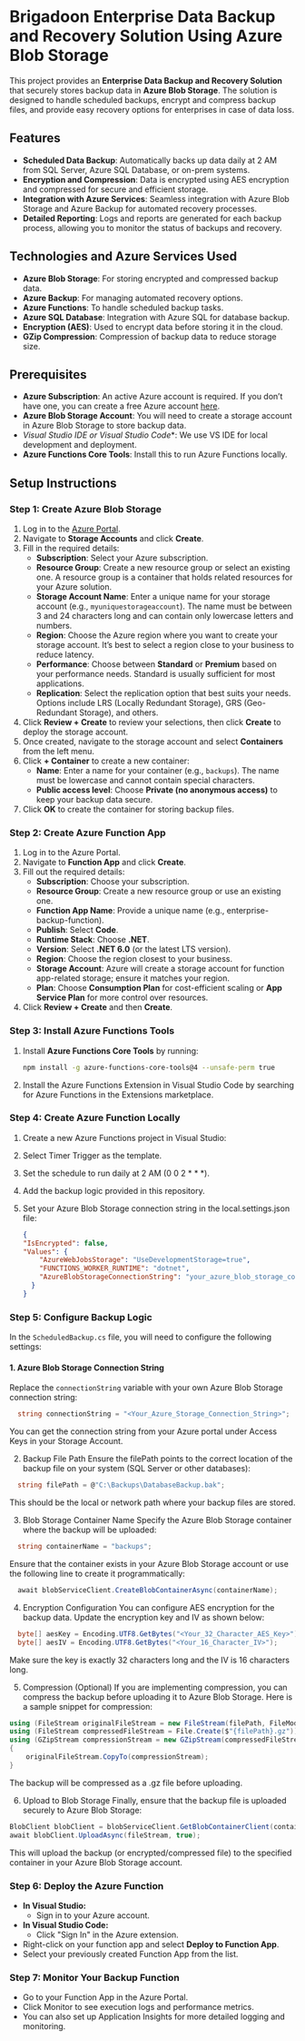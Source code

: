 # Brigadoon Enterprise Data Backup and Recovery Solution Using Azure Blob Storage

This project provides an **Enterprise Data Backup and Recovery Solution** that securely stores backup data in **Azure Blob Storage**. The solution is designed to handle scheduled backups, encrypt and compress backup files, and provide easy recovery options for enterprises in case of data loss. 

## Features

- **Scheduled Data Backup**: Automatically backs up data daily at 2 AM from SQL Server, Azure SQL Database, or on-prem systems.
- **Encryption and Compression**: Data is encrypted using AES encryption and compressed for secure and efficient storage.
- **Integration with Azure Services**: Seamless integration with Azure Blob Storage and Azure Backup for automated recovery processes.
- **Detailed Reporting**: Logs and reports are generated for each backup process, allowing you to monitor the status of backups and recovery.
  
## Technologies and Azure Services Used

- **Azure Blob Storage**: For storing encrypted and compressed backup data.
- **Azure Backup**: For managing automated recovery options.
- **Azure Functions**: To handle scheduled backup tasks.
- **Azure SQL Database**: Integration with Azure SQL for database backup.
- **Encryption (AES)**: Used to encrypt data before storing it in the cloud.
- **GZip Compression**: Compression of backup data to reduce storage size.

## Prerequisites

- **Azure Subscription**: An active Azure account is required. If you don’t have one, you can create a free Azure account [here](https://azure.microsoft.com/en-us/free/).
- **Azure Blob Storage Account**: You will need to create a storage account in Azure Blob Storage to store backup data.
- **Visual Studio IDE* or Visual Studio Code**: We use VS IDE for local development and deployment.
- **Azure Functions Core Tools**: Install this to run Azure Functions locally.

## Setup Instructions

### Step 1: Create Azure Blob Storage

1. Log in to the [Azure Portal](https://portal.azure.com).
2. Navigate to **Storage Accounts** and click **Create**.
3. Fill in the required details:
   - **Subscription**: Select your Azure subscription.
   - **Resource Group**: Create a new resource group or select an existing one. A resource group is a container that holds related resources for your Azure solution.
   - **Storage Account Name**: Enter a unique name for your storage account (e.g., `myuniquestorageaccount`). The name must be between 3 and 24 characters long and can contain only lowercase letters and numbers.
   - **Region**: Choose the Azure region where you want to create your storage account. It’s best to select a region close to your business to reduce latency.
   - **Performance**: Choose between **Standard** or **Premium** based on your performance needs. Standard is usually sufficient for most applications.
   - **Replication**: Select the replication option that best suits your needs. Options include LRS (Locally Redundant Storage), GRS (Geo-Redundant Storage), and others.
4. Click **Review + Create** to review your selections, then click **Create** to deploy the storage account.
5. Once created, navigate to the storage account and select **Containers** from the left menu.
6. Click **+ Container** to create a new container:
   - **Name**: Enter a name for your container (e.g., `backups`). The name must be lowercase and cannot contain special characters.
   - **Public access level**: Choose **Private (no anonymous access)** to keep your backup data secure.
7. Click **OK** to create the container for storing backup files.


### Step 2: Create Azure Function App

1. Log in to the Azure Portal.
2. Navigate to **Function App** and click **Create**.
3. Fill out the required details:
   - **Subscription**: Choose your subscription.
   - **Resource Group**: Create a new resource group or use an existing one.
   - **Function App Name**: Provide a unique name (e.g., enterprise-backup-function).
   - **Publish**: Select **Code**.
   - **Runtime Stack**: Choose **.NET**.
   - **Version**: Select **.NET 6.0** (or the latest LTS version).
   - **Region**: Choose the region closest to your business.
   - **Storage Account**: Azure will create a storage account for function app-related storage; ensure it matches your region.
   - **Plan**: Choose **Consumption Plan** for cost-efficient scaling or **App Service Plan** for more control over resources.
4. Click **Review + Create** and then **Create**.

### Step 3: Install Azure Functions Tools

1. Install **Azure Functions Core Tools** by running:
   ```bash
   npm install -g azure-functions-core-tools@4 --unsafe-perm true
   ```

2. Install the Azure Functions Extension in Visual Studio Code by searching for Azure Functions in the Extensions marketplace.

### Step 4: Create Azure Function Locally
 1. Create a new Azure Functions project in Visual Studio:
 2. Select Timer Trigger as the template.
 3. Set the schedule to run daily at 2 AM (0 0 2 * * *).
 4. Add the backup logic provided in this repository.
 
 5. Set your Azure Blob Storage connection string in the local.settings.json file:
    ```json
    {
    "IsEncrypted": false,
    "Values": {
        "AzureWebJobsStorage": "UseDevelopmentStorage=true",
        "FUNCTIONS_WORKER_RUNTIME": "dotnet",
        "AzureBlobStorageConnectionString": "your_azure_blob_storage_connection_string"
      }
    }

### Step 5: Configure Backup Logic

In the `ScheduledBackup.cs` file, you will need to configure the following settings:

#### 1. **Azure Blob Storage Connection String**

Replace the `connectionString` variable with your own Azure Blob Storage connection string:

  ```csharp
    string connectionString = "<Your_Azure_Storage_Connection_String>";
  ```
You can get the connection string from your Azure portal under Access Keys in your Storage Account.

2. Backup File Path
Ensure the filePath points to the correct location of the backup file on your system (SQL Server or other databases):
```csharp
  string filePath = @"C:\Backups\DatabaseBackup.bak";
```

This should be the local or network path where your backup files are stored.

3. Blob Storage Container Name
Specify the Azure Blob Storage container where the backup will be uploaded:
```csharp
  string containerName = "backups";
```

Ensure that the container exists in your Azure Blob Storage account or use the following line to create it programmatically:
```csharp
  await blobServiceClient.CreateBlobContainerAsync(containerName);
```

4. Encryption Configuration
You can configure AES encryption for the backup data. Update the encryption key and IV as shown below:
```csharp
  byte[] aesKey = Encoding.UTF8.GetBytes("<Your_32_Character_AES_Key>");
  byte[] aesIV = Encoding.UTF8.GetBytes("<Your_16_Character_IV>");
```

Make sure the key is exactly 32 characters long and the IV is 16 characters long.

5. Compression (Optional)
If you are implementing compression, you can compress the backup before uploading it to Azure Blob Storage. Here is a sample snippet for compression:
```csharp
using (FileStream originalFileStream = new FileStream(filePath, FileMode.OpenOrCreate))
using (FileStream compressedFileStream = File.Create($"{filePath}.gz"))
using (GZipStream compressionStream = new GZipStream(compressedFileStream, CompressionMode.Compress))
{
    originalFileStream.CopyTo(compressionStream);
}
```
The backup will be compressed as a .gz file before uploading.

6. Upload to Blob Storage
Finally, ensure that the backup file is uploaded securely to Azure Blob Storage:
```csharp
BlobClient blobClient = blobServiceClient.GetBlobContainerClient(containerName).GetBlobClient(Path.GetFileName(filePath));
await blobClient.UploadAsync(fileStream, true);
```

This will upload the backup (or encrypted/compressed file) to the specified container in your Azure Blob Storage account.

### Step 6: Deploy the Azure Function
- **In Visual Studio:** 
  - Sign in to your Azure account.  
- **In Visual Studio Code:** 
  - Click "Sign In" in the Azure extension.
- Right-click on your function app and select **Deploy to Function App**.
- Select your previously created Function App from the list.


### Step 7: Monitor Your Backup Function
 - Go to your Function App in the Azure Portal.
 - Click Monitor to see execution logs and performance metrics.
 - You can also set up Application Insights for more detailed logging and monitoring.

